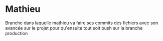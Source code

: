 # Mathieu

Branche dans laquelle mathieu va faire ses commits des fichiers avec son avancée sur le projet pour qu'ensuite tout soit push sur la branche production

